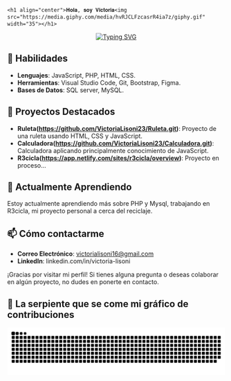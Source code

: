     <h1 align="center">𝐇𝐨𝐥𝐚, 𝐬𝐨𝐲 𝐕𝐢𝐜𝐭𝐨𝐫𝐢𝐚<img src="https://media.giphy.com/media/hvRJCLFzcasrR4ia7z/giphy.gif" width="35"></h1>

<p align="center">
<a href="https://git.io/typing-svg"><img src="https://readme-typing-svg.herokuapp.com?font=fira+code&size=23&pause=1000&color=B3A0F7&width=435&lines=Desarrolladora+Front-End+;Dise%C3%B1adora+de+Interfaces" alt="Typing SVG" /></a>
</p>

## 🔧 Habilidades

- **Lenguajes**: JavaScript, PHP, HTML, CSS.
- **Herramientas**: Visual Studio Code, Git, Bootstrap, Figma.
- **Bases de Datos**: SQL server, MySQL.

## 🌟 Proyectos Destacados

- **Ruleta(https://github.com/VictoriaLisoni23/Ruleta.git)**: Proyecto de una ruleta usando HTML, CSS y JavaScript.
- **Calculadora(https://github.com/VictoriaLisoni23/Calculadora.git)**: Calculadora aplicando principalmente conocimiento de JavaScript.
- **R3cicla(https://app.netlify.com/sites/r3cicla/overview)**: Proyecto en proceso...


## 🌱 Actualmente Aprendiendo

Estoy actualmente aprendiendo más sobre PHP y Mysql, trabajando en R3cicla, mi proyecto personal a cerca del reciclaje.

## 📫 Cómo contactarme

- **Correo Electrónico**: victorialisoni16@gmail.com
- **LinkedIn**: linkedin.com/in/victoria-lisoni

¡Gracias por visitar mi perfil! Si tienes alguna pregunta o deseas colaborar en algún proyecto, no dudes en ponerte en contacto.

## 🐍 La serpiente que se come mi gráfico de contribuciones
<p align = "center" prefers-color-scheme: dark>
	<img src = "https://raw.githubusercontent.com/Platane/snk/output/github-contribution-grid-snake.svg" alt = "Snake Game"/>
</p>

